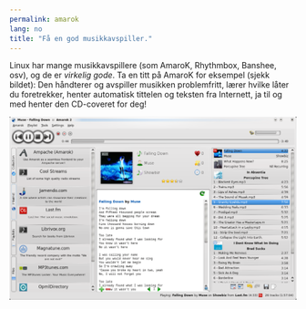 ```yaml
---
permalink: amarok
lang: no
title: "Få en god musikkavspiller."
---
```


Linux har mange musikkavspillere (som AmaroK, Rhythmbox, Banshee, osv), og de er <i>virkelig gode</i>. Ta en titt på AmaroK for eksempel (sjekk bildet): Den håndterer og avspiller musikken problemfritt, lærer hvilke låter du foretrekker, henter automatisk tittelen og teksten fra Internett, ja til og med henter den CD-coveret for deg!

<img src="/img/amarok.png" />




